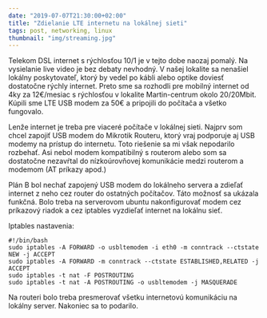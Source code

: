 ```yaml
---
date: "2019-07-07T21:30:00+02:00"
title: "Zdielanie LTE internetu na lokálnej sieti"
tags: post, networking, linux
thumbnail: "img/streaming.jpg"
---
```

Telekom DSL internet s rýchlosťou 10/1 je v tejto dobe naozaj pomalý.
Na vysielanie live video je bez debaty nevhodný. V našej lokalite sa nenašiel
lokálny poskytovateľ, ktorý by vedel po kábli alebo optike doviesť dostatočne
rýchly internet. Preto sme sa rozhodli pre mobilný internet od 4ky
za 12€/mesiac s rýchlosťou v lokalite Martin-centrum okolo 20/20Mbit.
Kúpili sme LTE USB modem za 50€ a pripojili do počítača a všetko fungovalo.

Lenže internet je treba pre viaceré počítače v lokálnej sieti. Najprv som
chcel zapojiť USB modem do Mikrotik Routeru, ktorý vraj podporuje aj
USB modemy na prístup do internetu. Toto riešenie sa mi však nepodarilo
rozbehať. Asi nebol modem kompatibilný s routerom alebo som sa dostatočne
nezavŕtal do nízkoúrovňovej komunikácie medzi routerom a modemom
(AT príkazy apod.)

Plán B bol nechať zapojený USB modem do lokálneho servera a zdieľať internet
z neho cez router do ostatných počítačov. Táto možnosť sa ukázala funkčná.
Bolo treba na serverovom ubuntu nakonfigurovať modem cez príkazový riadok
a cez iptables vyzdieľať internet na lokálnu sieť.

Iptables nastavenia:

    #!/bin/bash
    sudo iptables -A FORWARD -o usbltemodem -i eth0 -m conntrack --ctstate NEW -j ACCEPT
    sudo iptables -A FORWARD -m conntrack --ctstate ESTABLISHED,RELATED -j ACCEPT
    sudo iptables -t nat -F POSTROUTING
    sudo iptables -t nat -A POSTROUTING -o usbltemodem -j MASQUERADE

Na routeri bolo treba presmerovať všetku internetovú komunikáciu na lokálny
server. Nakoniec sa to podarilo.
